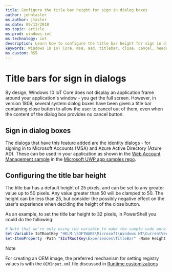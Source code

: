 ```yaml
---
title: Configure the title bar height for sign in dialog boxes
author: johntasler
ms.author: jtasler
ms.date: 09/13/2018
ms.topic: article
ms.prod: windows-iot
ms.technology: iot
description: Learn how to configure the title bar height for sign in dialog boxes in Windows 10 IoT Core, version 1809. 
keywords: Windows 10 IoT Core, msa, aad, titlebar, close, cancel, headed, web, account, WebAccountManagement, sign-in , sign
ms.custom: RS5
---
```


# Title bars for sign in dialogs

By design, Windows 10 IoT Core does not display an application frame around your application's window
\- you get the full screen. However, in version 1809, several system dialog boxes have been given a
title bar containing close button to allow the user to cancel out of them, even when the content of
the dialog box provides no cancel button.

## Sign in dialog boxes

The dialogs that have this feature added are the identity dialogs - for signing in to Microsoft
Accounts (MSA) and Azure Active Directory (Azure AD). These can be used in your application as shown
in the [Web Account Management sample](https://github.com/Microsoft/Windows-universal-samples/tree/master/Samples/WebAccountManagement)
in the [Microsoft UWP app samples repo](https://github.com/Microsoft/Windows-universal-samples).

## Configuring the title bar height

The title bar has a default height of 25 pixels, and can be set to any greater value up to 50 pixels. Any value
greater than 50 will be clamped to 50. The height can be less than 25, but consider the possibly negative effect
on the user's experience when deciding the height of the close button.

As an example, to set the title bar height to 32 pixels, in PowerShell you could do the following:
```powershell
# Note that we're only using the variable to make the sample code more narrow
Set-Variable IoTRootKey "HKLM:\SOFTWARE\Microsoft\Windows NT\CurrentVersion\Winlogon\IoTShellExtension"
Set-ItemProperty -Path "$IoTRootKey\Experiences\TitleBar" -Name Height -Type DWord -Value 32
```

> [!NOTE]
> For creating an OEM image, the preferred mechanism for setting registry values is with the
> `OEMInput.xml` file discussed in
> [Runtime customizations](/windows-hardware/manufacture/iot/oscustomizations#runtime-customizations)
